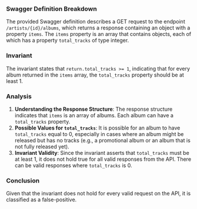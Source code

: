 ### Swagger Definition Breakdown
The provided Swagger definition describes a GET request to the endpoint `/artists/{id}/albums`, which returns a response containing an object with a property `items`. The `items` property is an array that contains objects, each of which has a property `total_tracks` of type integer.

### Invariant
The invariant states that `return.total_tracks >= 1`, indicating that for every album returned in the `items` array, the `total_tracks` property should be at least 1.

### Analysis
1. **Understanding the Response Structure**: The response structure indicates that `items` is an array of albums. Each album can have a `total_tracks` property.
2. **Possible Values for `total_tracks`**: It is possible for an album to have `total_tracks` equal to 0, especially in cases where an album might be released but has no tracks (e.g., a promotional album or an album that is not fully released yet).
3. **Invariant Validity**: Since the invariant asserts that `total_tracks` must be at least 1, it does not hold true for all valid responses from the API. There can be valid responses where `total_tracks` is 0.

### Conclusion
Given that the invariant does not hold for every valid request on the API, it is classified as a false-positive.

